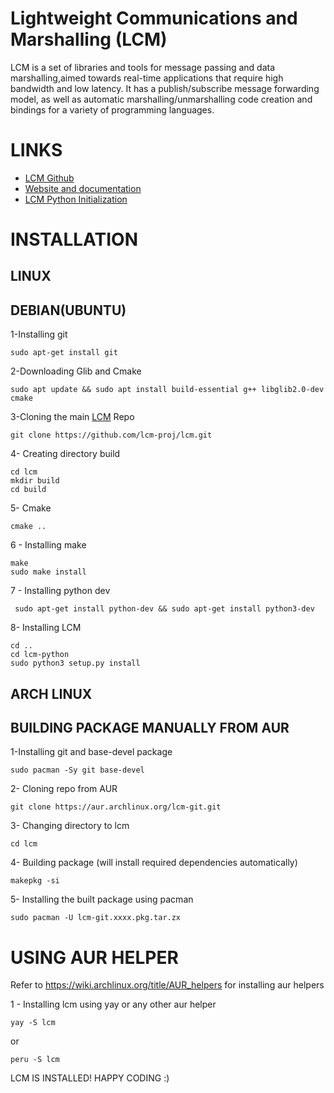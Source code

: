 # Lightweight Communications and Marshalling (LCM)

LCM is a set of libraries and tools for message passing and data marshalling,aimed towards real-time applications that require high bandwidth and low latency. It has a publish/subscribe message forwarding model, as well as automatic marshalling/unmarshalling code creation and bindings for a variety of programming languages.

# LINKS
* [LCM Github](https://github.com/lcm-proj/lcm/releases)
* [Website and documentation](https://lcm-proj.github.io)
* [LCM Python Initialization](https://lcm-proj.github.io/tut_python.html)


# INSTALLATION

## LINUX
## DEBIAN(UBUNTU)
1-Installing git
```
sudo apt-get install git
```
2-Downloading Glib and Cmake
```
sudo apt update && sudo apt install build-essential g++ libglib2.0-dev cmake
```
3-Cloning the main [LCM]((https://github.com/lcm-proj/lcm/releases)) Repo
```
git clone https://github.com/lcm-proj/lcm.git
```
4- Creating directory build
```
cd lcm
mkdir build
cd build
```
5- Cmake
```
cmake ..
```
6 - Installing make
```
make
sudo make install
```
7 - Installing python dev
```
 sudo apt-get install python-dev && sudo apt-get install python3-dev
```
8- Installing LCM
```
cd ..
cd lcm-python
sudo python3 setup.py install
```

## ARCH LINUX
## BUILDING PACKAGE MANUALLY FROM AUR

1-Installing git and base-devel package
```
sudo pacman -Sy git base-devel
```
2- Cloning repo from AUR
```
git clone https://aur.archlinux.org/lcm-git.git
```
3- Changing directory to lcm
```
cd lcm
```
4- Building package (will install required dependencies automatically)
```
makepkg -si
```
5- Installing the built package using pacman
```
sudo pacman -U lcm-git.xxxx.pkg.tar.zx
```
# USING AUR HELPER
Refer to https://wiki.archlinux.org/title/AUR_helpers for installing aur helpers

1 - Installing lcm using yay or any other aur helper

```
yay -S lcm
```
or
```
peru -S lcm
```


LCM IS INSTALLED! HAPPY CODING :)
